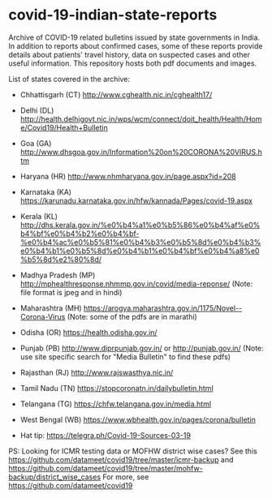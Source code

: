 # covid-19-indian-state-reports
Archive of COVID-19 related bulletins issued by state governments in India. In addition to reports about confirmed cases, some of these reports provide details about patients' travel history, data on suspected cases and other useful information. This repository hosts both pdf documents and images. 

List of states covered in the archive:

- Chhattisgarh (CT)
http://www.cghealth.nic.in/cghealth17/

- Delhi (DL)
http://health.delhigovt.nic.in/wps/wcm/connect/doit_health/Health/Home/Covid19/Health+Bulletin

- Goa (GA)
http://www.dhsgoa.gov.in/Information%20on%20CORONA%20VIRUS.htm

- Haryana (HR)
http://www.nhmharyana.gov.in/page.aspx?id=208

- Karnataka (KA)
https://karunadu.karnataka.gov.in/hfw/kannada/Pages/covid-19.aspx

- Kerala (KL)
http://dhs.kerala.gov.in/%e0%b4%a1%e0%b5%86%e0%b4%af%e0%b4%bf%e0%b4%b2%e0%b4%bf-%e0%b4%ac%e0%b5%81%e0%b4%b3%e0%b5%8d%e0%b4%b3%e0%b4%b1%e0%b5%8d%e0%b4%b1%e0%b4%bf%e0%b4%a8%e0%b5%8d%e2%80%8d/

- Madhya Pradesh (MP)
http://mphealthresponse.nhmmp.gov.in/covid/media-reponse/ (Note: file format is jpeg and in hindi)

- Maharashtra (MH)
https://arogya.maharashtra.gov.in/1175/Novel--Corona-Virus (Note: some of the pdfs are in marathi)

- Odisha (OR)
https://health.odisha.gov.in/

- Punjab (PB)
http://www.diprpunjab.gov.in/ or http://punjab.gov.in/ (Note: use site specific search for "Media Bulletin" to find these pdfs)

- Rajasthan (RJ)
http://www.rajswasthya.nic.in/

- Tamil Nadu (TN)
https://stopcoronatn.in/dailybulletin.html

- Telangana (TG)
https://chfw.telangana.gov.in/media.html 

- West Bengal (WB)
https://www.wbhealth.gov.in/pages/corona/bulletin

- Hat tip: https://telegra.ph/Covid-19-Sources-03-19

PS: Looking for ICMR testing data or MOFHW district wise cases? See this https://github.com/datameet/covid19/tree/master/icmr-backup and  https://github.com/datameet/covid19/tree/master/mohfw-backup/district_wise_cases For more, see https://github.com/datameet/covid19
